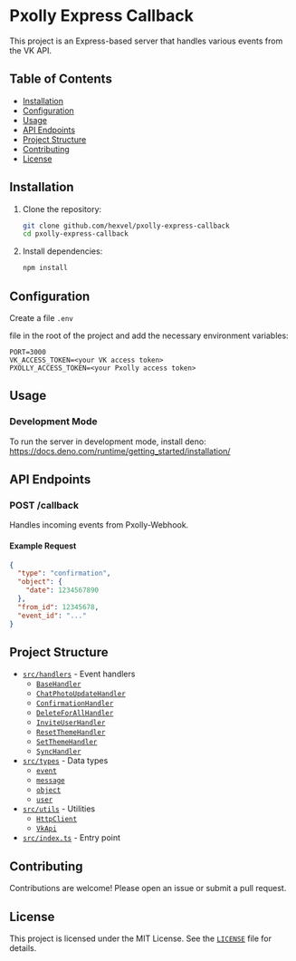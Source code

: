 # Pxolly Express Callback

This project is an Express-based server that handles various events from the VK API.

## Table of Contents

- [Installation](#installation)
- [Configuration](#configuration)
- [Usage](#usage)
- [API Endpoints](#api-endpoints)
- [Project Structure](#project-structure)
- [Contributing](#contributing)
- [License](#license)

## Installation

1. Clone the repository:

    ```sh
    git clone github.com/hexvel/pxolly-express-callback
    cd pxolly-express-callback
    ```

2. Install dependencies:

    ```sh
    npm install
    ```

## Configuration

Create a file `.env`

 file in the root of the project and add the necessary environment variables:

```
PORT=3000
VK_ACCESS_TOKEN=<your VK access token>
PXOLLY_ACCESS_TOKEN=<your Pxolly access token>
```

## Usage

### Development Mode

To run the server in development mode, install deno:
https://docs.deno.com/runtime/getting_started/installation/


## API Endpoints

### POST /callback

Handles incoming events from Pxolly-Webhook.

#### Example Request

```json
{
  "type": "confirmation",
  "object": {
    "date": 1234567890
  },
  "from_id": 12345678,
  "event_id": "..."
}
```

## Project Structure

- [`src/handlers`](src/handlers ) - Event handlers
  - [`BaseHandler`](src/handlers/BaseHandler.ts )
  - [`ChatPhotoUpdateHandler`](src/handlers/ChatPhotoUpdate.ts )
  - [`ConfirmationHandler`](src/handlers/ConfirmationHandler.ts )
  - [`DeleteForAllHandler`](src/handlers/deleteForAll.ts )
  - [`InviteUserHandler`](src/handlers/InviteUser.ts )
  - [`ResetThemeHandler`](src/handlers/resetTheme.ts )
  - [`SetThemeHandler`](src/handlers/setTheme.ts )
  - [`SyncHandler`](src/handlers/SyncHandler.ts )
- [`src/types`](src/types ) - Data types
  - [`event`](src/types/event.ts )
  - [`message`](src/types/message.ts )
  - [`object`](src/types/object.ts )
  - [`user`](src/types/user.ts )
- [`src/utils`](src/utils ) - Utilities
  - [`HttpClient`](src/utils/HttpClient.ts )
  - [`VkApi`](src/utils/VkApi.ts )
- [`src/index.ts`](src/index.ts ) - Entry point

## Contributing

Contributions are welcome! Please open an issue or submit a pull request.

## License

This project is licensed under the MIT License. See the [`LICENSE`](LICENSE) file for details.
